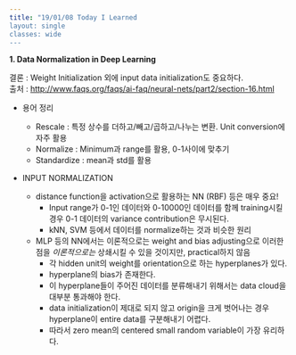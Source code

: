 ```yaml
---
title: "19/01/08 Today I Learned
layout: single
classes: wide
---
```


**1. Data Normalization in Deep Learning**

결론 : Weight Initialization 외에 input data initialization도 중요하다.  
출처 : <http://www.faqs.org/faqs/ai-faq/neural-nets/part2/section-16.html>  

- 용어 정리
  - Rescale : 특정 상수를 더하고/빼고/곱하고/나누는 변환. Unit conversion에 자주 활용    
  - Normalize : Minimum과 range를 활용, 0-1사이에 맞추기   
  - Standardize : mean과 std를 활용   
  
- INPUT NORMALIZATION
  - distance function을 activation으로 활용하는 NN (RBF) 등은 매우 중요!  
    - Input range가 0-1인 데이터와 0-10000인 데이터를 함께 training시킬 경우 0-1 데이터의 variance contribution은 무시된다.  
    - kNN, SVM 등에서 데이터를 normalize하는 것과 비슷한 원리  
  - MLP 등의 NN에서는 이론적으로는 weight and bias adjusting으로 이러한 점을 *이론적으로는* 상쇄시킬 수 있을 것이지만, practical하지 않음  
    - 각 hidden unit의 weight를 orientation으로 하는 hyperplanes가 있다.  
    - hyperplane의 bias가 존재한다.   
    - 이 hyperplane들이 주어진 데이터를 분류해내기 위해서는 data cloud을 대부분 통과해야 한다.  
    - data initialization이 제대로 되지 않고 origin을 크게 벗어나는 경우 hyperplane이 entire data를 구분해내기 어렵다.  
    - 따라서 zero mean의 centered small random variable이 가장 유리하다.   
